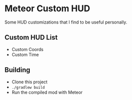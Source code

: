# Meteor Custom HUD

Some HUD customizations that I find to be useful personally.

## Custom HUD List

- Custom Coords
- Custom Time

## Building  

- Clone this project
- `./gradlew build`
- Run the compiled mod with Meteor
